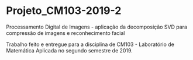 # Projeto_CM103-2019-2
Processamento Digital de Imagens - aplicação da decomposição SVD para compressão de imagens e reconhecimento facial

Trabalho feito e entregue para a disciplina de  CM103 - Laboratório de Matemática Aplicada no segundo semestre de 2019.
